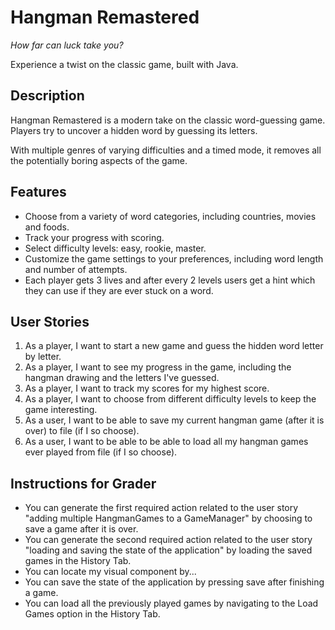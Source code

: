 # Hangman Remastered

_How far can luck take you?_

Experience a twist on the classic game, built with Java.

## Description

Hangman Remastered is a modern take on the classic word-guessing game. Players try to uncover a hidden word by guessing its letters.

With multiple genres of varying difficulties and a timed mode, it removes all the potentially boring aspects of the game.

## Features

- Choose from a variety of word categories, including countries, movies and foods.
- Track your progress with scoring.
- Select difficulty levels: easy, rookie, master.
- Customize the game settings to your preferences, including word length and number of attempts.
- Each player gets 3 lives and after every 2 levels users get a hint which they can use if they are ever stuck on a word.

## User Stories

1. As a player, I want to start a new game and guess the hidden word letter by letter.
2. As a player, I want to see my progress in the game, including the hangman drawing and the letters I've guessed.
3. As a player, I want to track my scores for my highest score.
4. As a player, I want to choose from different difficulty levels to keep the game interesting.
5. As a user, I want to be able to save my current hangman game (after it is over) to file (if I so choose).
6. As a user, I want to be able to be able to load all my hangman games ever played from file (if I so choose).

## Instructions for Grader

- You can generate the first required action related to the user story "adding multiple HangmanGames to a GameManager" by choosing to save a game after it is over.
- You can generate the second required action related to the user story "loading and saving the state of the application" by loading the saved games in the History Tab.
- You can locate my visual component by...
- You can save the state of the application by pressing save after finishing a game.
- You can load all the previously played games by navigating to the Load Games option in the History Tab.
